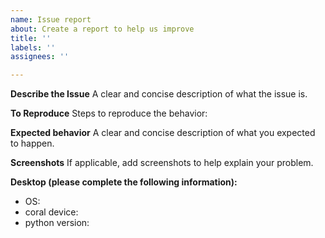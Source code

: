 ```yaml
---
name: Issue report
about: Create a report to help us improve
title: ''
labels: ''
assignees: ''

---
```


**Describe the Issue**
A clear and concise description of what the issue is.

**To Reproduce**
Steps to reproduce the behavior:


**Expected behavior**
A clear and concise description of what you expected to happen.

**Screenshots**
If applicable, add screenshots to help explain your problem.

**Desktop (please complete the following information):**
 - OS:
 - coral device:
 - python version: 
